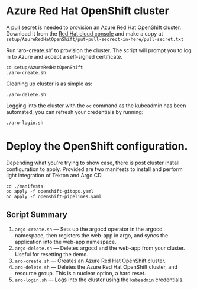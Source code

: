 # Azure Red Hat OpenShift cluster

A pull secret is needed to provision an Azure Red Hat OpenShift cluster. Download it from the [Red Hat cloud console](https://console.redhat.com/openshift/install/pull-secret) and make a copy  at `setup/AzureRedHatOpenShift/put-pull-secrect-in-here/pull-secret.txt`

Run ‘aro-create.sh’ to provision the cluster. The script will prompt you to log in to Azure and accept a self-signed certificate. 

```
cd setup/AzureRedHatOpenShift
./aro-create.sh
```

Cleaning up cluster is as simple as:

```
./aro-delete.sh
```

Logging into the cluster with the `oc` command as the kubeadmin has been automated, you can refresh your credentials by running:

```
./aro-login.sh
```

# Deploy the OpenShift configuration.

Depending what you're trying to show case, there is post cluster install configuration to apply. Provided are two manifests to install and perform light integration of Tekton and Argo CD.

```
cd ./manifests
oc apply -f openshift-gitops.yaml
oc apply -f openshift-pipelines.yaml
```

## Script Summary

1. `argo-create.sh` — Sets up the argocd operator in the argocd namespace, then registers the web-app in argo, and syncs the application into the web-app namespace. 
2. `argo-delete.sh` — Deletes argocd and the web-app from your cluster. Useful for resetting the demo.
3. `aro-create.sh` — Creates an Azure Red Hat OpenShift cluster.
4. `aro-delete.sh` — Deletes the Azure Red Hat OpenShift cluster, and resource group. This is a nuclear option, a hard reset.
5. `aro-login.sh` — Logs into the cluster using the `kubeadmin` credentials.



